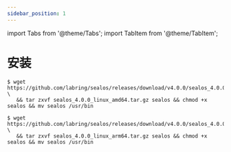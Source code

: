 ```yaml
---
sidebar_position: 1
---
```


import Tabs from '@theme/Tabs';
import TabItem from '@theme/TabItem';

# 安装

<Tabs groupId="arch">
  <TabItem value="amd64" label="amd64" default>

```shell
$ wget https://github.com/labring/sealos/releases/download/v4.0.0/sealos_4.0.0_linux_amd64.tar.gz \
   && tar zxvf sealos_4.0.0_linux_amd64.tar.gz sealos && chmod +x sealos && mv sealos /usr/bin
```

  </TabItem>
  <TabItem value="arm64" label="arm64">

```shell
$ wget https://github.com/labring/sealos/releases/download/v4.0.0/sealos_4.0.0_linux_arm64.tar.gz \
   && tar zxvf sealos_4.0.0_linux_arm64.tar.gz sealos && chmod +x sealos && mv sealos /usr/bin
```

  </TabItem>
</Tabs>
